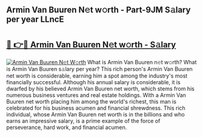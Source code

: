 ## Armin Van Buuren N𝚎t w𝚘rth - Part-9JM S𝚊lary per year LLncE

# <h2><a href="http://gc30pu.nevu.top/?p=Armin+Van+Buuren">🔗 👉🔴 Armin Van Buuren N𝚎t w𝚘rth - S𝚊lary</a></h2>

[![Armin Van Buuren N𝚎t W𝚘rth](https://i.imgur.com/Oavwk0R.jpeg)](http://gc30pu.nevu.top/?p=Armin+Van+Buuren)
What is Armin Van Buuren n𝚎t w𝚘rth? What is Armin Van Buuren s𝚊lary per year?
This rich person's Armin Van Buuren net worth is considerable, earning him a spot among the industry's most financially successful. Although his annual salary is considerable, it is dwarfed by his believed Armin Van Buuren net worth, which stems from his numerous business ventures and real estate holdings. With a Armin Van Buuren net worth placing him among the world's richest, this man is celebrated for his business acumen and financial shrewdness. This rich individual, whose Armin Van Buuren net worth is in the billions and who earns an impressive salary, is a prime example of the force of perseverance, hard work, and financial acumen.

